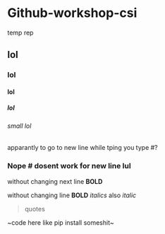 # Github-workshop-csi
temp rep
## lol
### lol
#### lol
##### lol
###### small lol
apparantly to go to new line while tping you type #?
### Nope # dosent work for new line lul

 without changing next line **BOLD**

without changing line __BOLD__ 
_italics_  also  *italic*

>quotes

~code here like pip install someshit~
